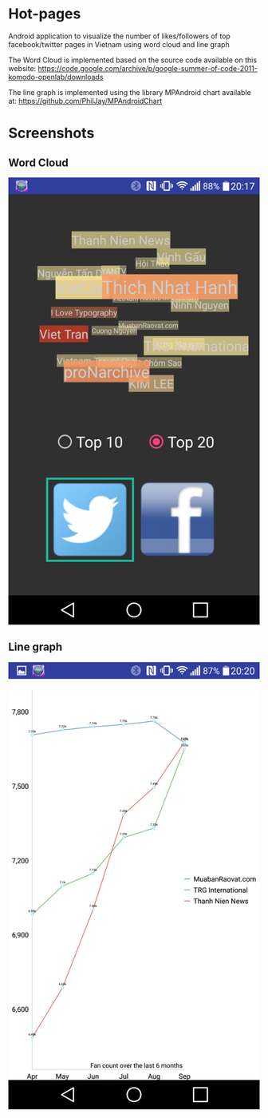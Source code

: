 # Hot-pages
Android application to visualize the number of likes/followers of top facebook/twitter pages in Vietnam using word cloud and line graph

The Word Cloud is implemented based on the source code available on this website: https://code.google.com/archive/p/google-summer-of-code-2011-komodo-openlab/downloads

The line graph is implemented using the library MPAndroid chart available at: https://github.com/PhilJay/MPAndroidChart

# Screenshots
## Word Cloud
![alt tag](Screenshots/word_cloud.png?raw=true)

## Line graph
![alt tag](Screenshots/line_graph.png?raw=true)
